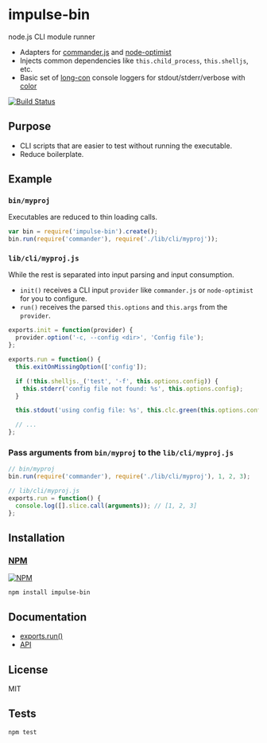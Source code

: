 # impulse-bin

node.js CLI module runner

* Adapters for [commander.js](https://github.com/visionmedia/commander.js) and [node-optimist](https://github.com/substack/node-optimist)
* Injects common dependencies like `this.child_process`, `this.shelljs`, etc.
* Basic set of [long-con](https://github.com/codeactual/long-con) console loggers for stdout/stderr/verbose with [color](https://github.com/medikoo/cli-color)

[![Build Status](https://travis-ci.org/codeactual/impulse-bin.png)](https://travis-ci.org/codeactual/impulse-bin)

## Purpose

* CLI scripts that are easier to test without running the executable.
* Reduce boilerplate.

## Example

### `bin/myproj`

Executables are reduced to thin loading calls.

```js
var bin = require('impulse-bin').create();
bin.run(require('commander'), require('./lib/cli/myproj'));
```

### `lib/cli/myproj.js`

While the rest is separated into input parsing and input consumption.

* `init()` receives a CLI input `provider` like `commander.js` or `node-optimist` for you to configure.
* `run()` receives the parsed `this.options` and `this.args` from the `provider`.

```js
exports.init = function(provider) {
  provider.option('-c, --config <dir>', 'Config file');
};

exports.run = function() {
  this.exitOnMissingOption(['config']);

  if (!this.shelljs._('test', '-f', this.options.config)) {
    this.stderr('config file not found: %s', this.options.config);
  }

  this.stdout('using config file: %s', this.clc.green(this.options.config));

  // ...
};
```

### Pass arguments from `bin/myproj` to the `lib/cli/myproj.js`

```js
// bin/myproj
bin.run(require('commander'), require('./lib/cli/myproj'), 1, 2, 3);

// lib/cli/myproj.js
exports.run = function() {
  console.log([].slice.call(arguments)); // [1, 2, 3]
};
```

## Installation

### [NPM](https://npmjs.org/package/impulse-bin)

[![NPM](https://nodei.co/npm/impulse-bin.png?downloads=true)](https://nodei.co/npm/impulse-bin/)

    npm install impulse-bin

## Documentation

* [exports.run()](docs/exports-run.md)
* [API](docs/ImpulseBin.md)

## License

  MIT

## Tests

    npm test
